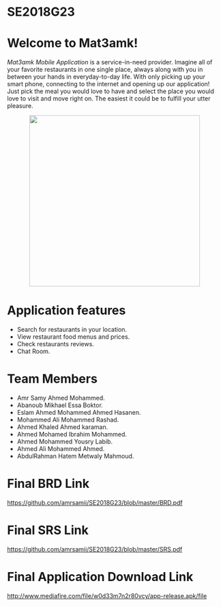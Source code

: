# SE2018G23
# Welcome to Mat3amk!

*Mat3amk Mobile Application* is a service-in-need provider. Imagine all of your favorite restaurants in one single place, always along with you in between your hands in everyday-to-day life. With only picking up your smart phone, connecting to the internet and opening up our application!
Just pick the meal you would love to have and select the place you would love to visit and move right on. The easiest it could be to fulfill your utter pleasure.

<p align="center"><img src ="https://github.com/amrsamii/SE2018G23/blob/master/images/intro.png" width="400"/></p>

# Application features

- Search for restaurants in your location.
- View restaurant food menus and prices.
- Check restaurants reviews.
- Chat Room.

# Team Members
- Amr Samy Ahmed Mohammed.
- Abanoub Mikhael Essa Boktor.
- Eslam Ahmed Mohammed Ahmed Hasanen.
- Mohammed Ali Mohammed Rashad.
- Ahmed Khaled Ahmed karaman.
- Ahmed Mohamed Ibrahim Mohammed.
- Ahmed Mohammed Yousry Labib.
- Ahmed Ali Mohammed Ahmed.
- AbdulRahman Hatem Metwaly Mahmoud.

# Final BRD Link
https://github.com/amrsamii/SE2018G23/blob/master/BRD.pdf

# Final SRS Link
https://github.com/amrsamii/SE2018G23/blob/master/SRS.pdf

# Final Application Download Link
http://www.mediafire.com/file/w0d33m7n2r80vcy/app-release.apk/file
